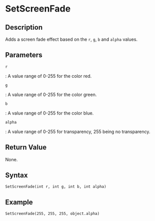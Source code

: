 # SetScreenFade

## Description
Adds a screen fade effect based on the `r`, `g`, `b` and `alpha` values.

## Parameters
`r`

:   A value range of 0-255 for the color red.

`g`

:   A value range of 0-255 for the color green.

`b`

:   A value range of 0-255 for the color blue.

`alpha`

:   A value range of 0-255 for transparency, 255 being no transparency.

## Return Value
None.

## Syntax
```
SetScreenFade(int r, int g, int b, int alpha)
```

## Example
```
SetScreenFade(255, 255, 255, object.alpha)
```